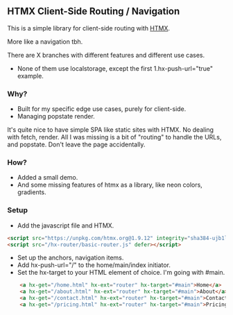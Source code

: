 ## HTMX Client-Side Routing / Navigation

This is a simple library for client-side routing with [HTMX](https://htmx.org/).

More like a navigation tbh.

There are X branches with different features and different use cases.
- None of them use localstorage, except the first 1.hx-push-url="true" example.

### Why?

- Built for my specific edge use cases, purely for client-side.
- Managing popstate render.

It's quite nice to have simple SPA like static sites with HTMX. No dealing with fetch, render. All I was missing is a bit of "routing" to handle the URLs, and popstate. Don't leave the page accidentally.

### How?

- Added a small demo.
- And some missing features of htmx as a library, like neon colors, gradients. 

### Setup

- Add the javascript file and HTMX.
```HTML
<script src="https://unpkg.com/htmx.org@1.9.12" integrity="sha384-ujb1lZYygJmzgSwoxRggbCHcjc0rB2XoQrxeTUQyRjrOnlCoYta87iKBWq3EsdM2" crossorigin="anonymous" defer></script>
<script src="/hx-router/basic-router.js" defer></script>
```

- Set up the anchors, navigation items.
- Add hx-push-url="/" to the home/main/index initiator.
- Set the hx-target to your HTML element of choice. I'm going with #main.
```HTML
    <a hx-get="/home.html" hx-ext="router" hx-target="#main">Home</a>
    <a hx-get="/about.html" hx-ext="router" hx-target="#main">About</a>
    <a hx-get="/contact.html" hx-ext="router" hx-target="#main">Contact</a>
    <a hx-get="/pricing.html" hx-ext="router" hx-target="#main">Pricing</a>
```